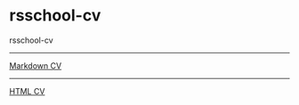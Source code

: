 # rsschool-cv
rsschool-cv
***
[Markdown CV](https://926227.github.io/rsschool-cv/cv)
***
[HTML CV](https://926227.github.io/rsschool-cv/)

